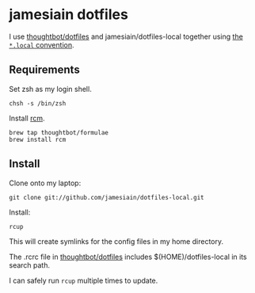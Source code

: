 jamesiain dotfiles
===============

I use [thoughtbot/dotfiles](https://github.com/thoughtbot/dotfiles) and
jamesiain/dotfiles-local together using [the `*.local` convention][dot-local].

[dot-local]: http://robots.thoughtbot.com/manage-team-and-personal-dotfiles-together-with-rcm

Requirements
------------

Set zsh as my login shell.

    chsh -s /bin/zsh

Install [rcm](https://github.com/mike-burns/rcm).

    brew tap thoughtbot/formulae
    brew install rcm

Install
-------

Clone onto my laptop:

    git clone git://github.com/jamesiain/dotfiles-local.git

Install:

    rcup

This will create symlinks for the config files in my home directory.

The .rcrc file in [thoughtbot/dotfiles](https://github.com/thoughtbot/dotfiles)
includes $(HOME)/dotfiles-local in its search path.

I can safely run `rcup` multiple times to update.

